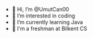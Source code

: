 - 👋 Hi, I’m @UmutCan00
- 👀 I’m interested in coding
- 🌱 I’m currently learning Java
- 💞️ I'm a freshman at Bilkent CS


<!---
UmutCan00/UmutCan00 is a ✨ special ✨ repository because its `README.md` (this file) appears on your GitHub profile.
You can click the Preview link to take a look at your changes.
--->
